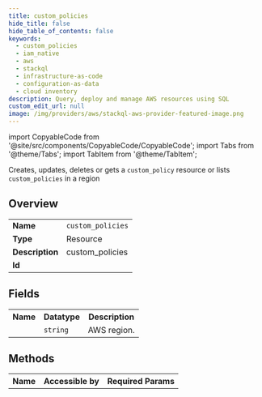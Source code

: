 ```yaml
---
title: custom_policies
hide_title: false
hide_table_of_contents: false
keywords:
  - custom_policies
  - iam_native
  - aws
  - stackql
  - infrastructure-as-code
  - configuration-as-data
  - cloud inventory
description: Query, deploy and manage AWS resources using SQL
custom_edit_url: null
image: /img/providers/aws/stackql-aws-provider-featured-image.png
---
```


import CopyableCode from '@site/src/components/CopyableCode/CopyableCode';
import Tabs from '@theme/Tabs';
import TabItem from '@theme/TabItem';

Creates, updates, deletes or gets a <code>custom_policy</code> resource or lists <code>custom_policies</code> in a region

## Overview
<table><tbody>
<tr><td><b>Name</b></td><td><code>custom_policies</code></td></tr>
<tr><td><b>Type</b></td><td>Resource</td></tr>
<tr><td><b>Description</b></td><td>custom_policies</td></tr>
<tr><td><b>Id</b></td><td><CopyableCode code="aws.iam_native.custom_policies" /></td></tr>
</tbody></table>

## Fields
<table><tbody><tr><th>Name</th><th>Datatype</th><th>Description</th></tr><tr><td><CopyableCode code="region" /></td><td><code>string</code></td><td>AWS region.</td></tr>
</tbody></table>

## Methods

<table><tbody>
  <tr>
    <th>Name</th>
    <th>Accessible by</th>
    <th>Required Params</th>
  </tr>
</tbody></table>






